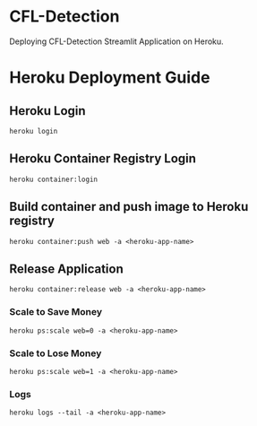 # CFL-Detection

Deploying CFL-Detection Streamlit Application on Heroku.

# Heroku Deployment Guide

## Heroku Login

`heroku login`

## Heroku Container Registry Login

`heroku container:login`

## Build container and push image to Heroku registry

`heroku container:push web -a <heroku-app-name>`

## Release Application

`heroku container:release web -a <heroku-app-name>`

### Scale to Save Money

`heroku ps:scale web=0 -a <heroku-app-name>`

### Scale to Lose Money

`heroku ps:scale web=1 -a <heroku-app-name>`

### Logs

`heroku logs --tail -a <heroku-app-name>`
